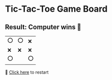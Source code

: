 # Tic-Tac-Toe Game Board
## Result: Computer wins 🤖
|   |   |   |
|---|---|---|
|⭕ |⭕ |❌ |
|❌ |❌ |❌ |
|⭕ |  |⭕ |

🔄 [Click here](EEEEEEEEE.md) to restart